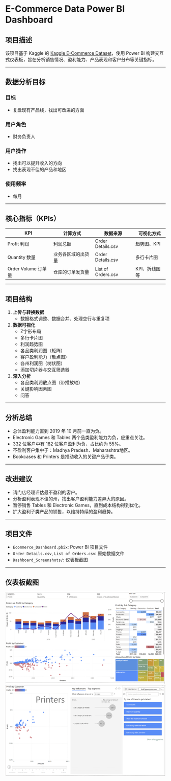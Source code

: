 # E-Commerce Data Power BI Dashboard

## 项目描述

该项目基于 Kaggle 的 [Kaggle E-Commerce Dataset](https://www.kaggle.com/datasets/benroshan/ecommerce-data)，使用 Power BI 构建交互式仪表板，旨在分析销售情况、盈利能力、产品表现和客户分布等关键指标。

---

## 数据分析目标

### 目标

- 复盘现有产品线，找出可改进的方面

### 用户角色

- 财务负责人

### 用户操作

- 找出可以提升收入的方向  
- 找出表现不佳的产品和地区

### 使用频率

- 每月

---

## 核心指标（KPIs）

| KPI | 计算方式 | 数据来源 | 可视化方式 |
|----------|------|----------|-------------|
| Profit 利润 | 利润总额 | Order Details.csv | 趋势图、KPI  |
| Quantity 数量 | 业务各区域的出货量 | Order Details.csv | 多行卡片图 |
| Order Volume 订单量 | 仓库的订单发货量 | List of Orders.csv | KPI、折线图等 |

---

## 项目结构

1. **上传与转换数据**
   - 数据格式调整、数据合并、处理空行与重复项
2. **数据可视化**
   - Z字形布局
   - 多行卡片图
   - 利润趋势图
   - 各品类利润图（矩阵）
   - 客户盈利能力（散点图）
   - 各州利润图（树状图）
   - 添加切片器与交互筛选器
4. **深入分析**
   - 各品类利润散点图（带播放轴）
   - 关键影响因素图
   - 问答

---

## 分析总结

- 总体盈利能力直到 2019 年 10 月前一直为负。
- Electronic Games 和 Tables 两个品类盈利能力为负，应重点关注。
- 332 位客户中有 182 位客户盈利为负，占比约为 55%。
- 不盈利客户集中于：Madhya Pradesh、Maharashtra地区。
- Bookcases 和 Printers 是推动收入的关键产品子类。

---

## 改进建议

- 请门店经理评估最不盈利的客户。
- 分析盈利表现不佳的州，找出客户盈利能力差异大的原因。
- 暂停销售 Tables 和 Electronic Games，直到成本结构得到优化。
- 扩大盈利子类产品的销售，以维持持续的盈利趋势。

---

## 项目文件

- `Ecommerce_Dashboard.pbix`: Power BI 项目文件  
- `Order Details.csv`, `List of Orders.csv`: 原始数据文件  
- `Dashboard_Screenshots/`: 仪表板截图  

---

## 仪表板截图

![Dashboard 1](Dashboard_Screenshots/dashboard1.png)  
![Dashboard 2](Dashboard_Screenshots/dashboard2.png)
